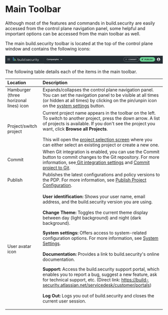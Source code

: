 # Main Toolbar

Although most of the features and commands in build.security are easily accessed from the control plane navigation panel, some helpful and important options can be accessed from the main toolbar as well.

The main build.security toolbar is located at the top of the control plane window and contains the following icons:

![](../../.gitbook/assets/toolbar-main%20%281%29.png)

The following table details each of the items in the main toolbar.

<table>
  <thead>
    <tr>
      <th style="text-align:left">Location</th>
      <th style="text-align:left">Description</th>
    </tr>
  </thead>
  <tbody>
    <tr>
      <td style="text-align:left">Hamburger (three horizonal lines) icon</td>
      <td style="text-align:left">Expands/collapses the control plane navigation panel. You can set the
        navigation panel to be visible at all times (or hidden at all times) by
        clicking on the pin/unpin icon on the <a href="../system-settings/">system settings</a> button.</td>
    </tr>
    <tr>
      <td style="text-align:left">Project/switch project</td>
      <td style="text-align:left">Current project name appears in the toolbar on the left. To switch to
        another project, press the down arrow. A list of projects is available.
        If you don&apos;t see the project you want, click <b>Browse all Projects</b>.
        <br
        />
        <br />This will open the <a href="../projects/project-selection-screen.md">project selection screen</a> where
        you can either select an existing project or create a new one.</td>
    </tr>
    <tr>
      <td style="text-align:left">Commit</td>
      <td style="text-align:left">When Git integration is enabled, you can use the Commit button to commit
        changes to the Git repository. For more information, see<a href="../project-settings/git-integration-settings.md"> Git integration settings</a> and
        <a
        href="../projects/commit-project-to-git.md">Commit project to Git</a>.</td>
    </tr>
    <tr>
      <td style="text-align:left">Publish</td>
      <td style="text-align:left">Publishes the latest configurations and policy versions to the PDP. For
        more information, see <a href="../projects/publish-project-configuration.md">Publish Project Configuration</a>.</td>
    </tr>
    <tr>
      <td style="text-align:left">User avatar icon</td>
      <td style="text-align:left">
        <p><b>User identification: </b>Shows your user name, email address, and the
          build.security version you are using.
          <br />
          <br /><b>Change Theme: </b>Toggles the current theme display between day (light
          background) and night (dark background).</p>
        <p></p>
        <p><b>System settings: </b>Offers access to system-related configuration
          options. For more information, see <a href="../system-settings/">System Settings</a>.
          <br
          />
          <br /><b>Documentation: </b>Provides a link to build.security&apos;s online
          documentation.</p>
        <p></p>
        <p><b>Support: </b>Access the build.security support portal, which enables
          you to report a bug, suggest a new feature, ask for technical support,
          etc. (Direct link: <a href="https://build-security.atlassian.net/servicedesk/customer/portals">https://build-security.atlassian.net/servicedesk/customer/portals</a>)
          <br
          />
          <br /><b>Log Out: </b>Logs you out of build.security and closes the current
          user session.</p>
      </td>
    </tr>
  </tbody>
</table>

